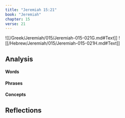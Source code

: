```yaml
---
title: "Jeremiah 15:21"
book: "Jeremiah"
chapter: 15
verse: 21
---
```

![[/Greek/Jeremiah/015/Jeremiah-015-021G.md#Text]]
![[/Hebrew/Jeremiah/015/Jeremiah-015-021H.md#Text]]

## Analysis

#### Words

#### Phrases

#### Concepts

## Reflections
